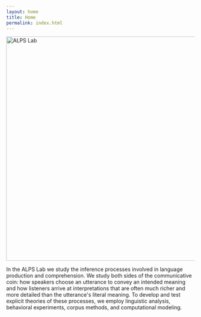 ```yaml
---
layout: home
title: Home
permalink: index.html
---
```


<img alt="ALPS Lab" src="{{site.url}}{{site.baseurl}}/images/alpslogo.png" width="600px"/>

In the ALPS Lab we study the inference processes involved in language production and comprehension. We study both sides of the communicative coin: how speakers choose an utterance to convey an intended meaning and how listeners arrive at interpretations that are often much richer and more detailed than the utterance's literal meaning. To develop and test explicit theories of these processes, we employ linguistic analysis, behavioral experiments, corpus methods, and computational modeling.



